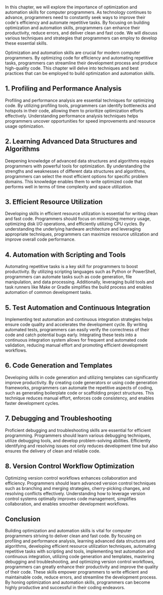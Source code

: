 
In this chapter, we will explore the importance of optimization and automation skills for computer programmers. As technology continues to advance, programmers need to constantly seek ways to improve their code's efficiency and automate repetitive tasks. By focusing on building optimization and automation skills, programmers can enhance their productivity, reduce errors, and deliver clean and fast code. We will discuss various techniques and strategies that programmers can employ to develop these essential skills.

Optimization and automation skills are crucial for modern computer programmers. By optimizing code for efficiency and automating repetitive tasks, programmers can streamline their development process and produce high-quality code. This chapter will delve into techniques and best practices that can be employed to build optimization and automation skills.

**1. Profiling and Performance Analysis**
-----------------------------------------

Profiling and performance analysis are essential techniques for optimizing code. By utilizing profiling tools, programmers can identify bottlenecks and hotspots in their code, allowing them to prioritize optimization efforts effectively. Understanding performance analysis techniques helps programmers uncover opportunities for speed improvements and resource usage optimization.

**2. Learning Advanced Data Structures and Algorithms**
-------------------------------------------------------

Deepening knowledge of advanced data structures and algorithms equips programmers with powerful tools for optimization. By understanding the strengths and weaknesses of different data structures and algorithms, programmers can select the most efficient options for specific problem domains. This knowledge enables them to write optimized code that performs well in terms of time complexity and space utilization.

**3. Efficient Resource Utilization**
-------------------------------------

Developing skills in efficient resource utilization is essential for writing clean and fast code. Programmers should focus on minimizing memory usage, optimizing disk I/O operations, and efficiently utilizing CPU cycles. By understanding the underlying hardware architecture and leveraging appropriate techniques, programmers can maximize resource utilization and improve overall code performance.

**4. Automation with Scripting and Tools**
------------------------------------------

Automating repetitive tasks is a key skill for programmers to boost productivity. By utilizing scripting languages such as Python or PowerShell, programmers can automate tasks such as code generation, file manipulation, and data processing. Additionally, leveraging build tools and task runners like Make or Gradle simplifies the build process and enables automation of common development tasks.

**5. Test Automation and Continuous Integration**
-------------------------------------------------

Implementing test automation and continuous integration strategies helps ensure code quality and accelerates the development cycle. By writing automated tests, programmers can easily verify the correctness of their code and catch potential bugs early. Integrating these tests into a continuous integration system allows for frequent and automated code validation, reducing manual effort and promoting efficient development workflows.

**6. Code Generation and Templates**
------------------------------------

Developing skills in code generation and utilizing templates can significantly improve productivity. By creating code generators or using code generation frameworks, programmers can automate the repetitive aspects of coding, such as generating boilerplate code or scaffolding project structures. This technique reduces manual effort, enforces code consistency, and enables faster development cycles.

**7. Debugging and Troubleshooting**
------------------------------------

Proficient debugging and troubleshooting skills are essential for efficient programming. Programmers should learn various debugging techniques, utilize debugging tools, and develop problem-solving abilities. Efficiently identifying and resolving issues not only reduces development time but also ensures the delivery of clean and reliable code.

**8. Version Control Workflow Optimization**
--------------------------------------------

Optimizing version control workflows enhances collaboration and efficiency. Programmers should learn advanced version control techniques such as branching and merging strategies, cherry-picking changes, and resolving conflicts effectively. Understanding how to leverage version control systems optimally improves code management, simplifies collaboration, and enables smoother development workflows.

Conclusion
----------

Building optimization and automation skills is vital for computer programmers striving to deliver clean and fast code. By focusing on profiling and performance analysis, learning advanced data structures and algorithms, developing efficient resource utilization techniques, automating repetitive tasks with scripting and tools, implementing test automation and continuous integration, utilizing code generation and templates, mastering debugging and troubleshooting, and optimizing version control workflows, programmers can greatly enhance their productivity and improve the quality of their code. These skills empower programmers to write efficient and maintainable code, reduce errors, and streamline the development process. By honing optimization and automation skills, programmers can become highly productive and successful in their coding endeavors.
